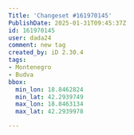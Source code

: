 ```yaml
---
Title: 'Changeset #161970145'
PublishDate: 2025-01-31T09:45:37Z
id: 161970145
user: dada24
comment: new tag
created_by: iD 2.30.4
tags:
- Montenegro
- Budva
bbox:
  min_lon: 18.8462824
  min_lat: 42.2939749
  max_lon: 18.8463134
  max_lat: 42.2939978

---
```

